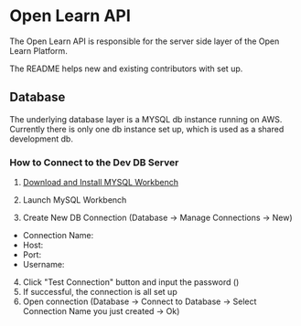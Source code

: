 # Open Learn API
The Open Learn API is responsible for the server side layer of the Open Learn Platform.

The README helps new and existing contributors with set up.

## Database
The underlying database layer is a MYSQL db instance running on AWS. 
Currently there is only one db instance set up, which is used as a shared development db.

### How to Connect to the Dev DB Server

1) [Download and Install MYSQL Workbench](https://dev.mysql.com/downloads/workbench/)

2) Launch MySQL Workbench

3) Create New DB Connection (Database -> Manage Connections -> New)
* Connection Name: <Whatever-you-want-to-call-it>
* Host: <Contact-Project-Owners>
* Port: <Contact-Project-Owners>   
* Username: <Contact-Project-Owners>

4) Click "Test Connection" button and input the password (<Contact-Project-Owners>)
5) If successful, the connection is all set up
6) Open connection (Database -> Connect to Database -> Select Connection Name you just created -> Ok)